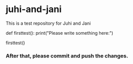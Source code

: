 # juhi-and-jani
This is a test repository for Juhi and Jani

def firsttest():
    print("Please write something here:")


firsttest()


>>>

### After that, please commit and push the changes.


